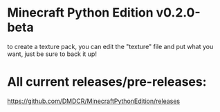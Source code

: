 # Minecraft Python Edition v0.2.0-beta
to create a texture pack, you can edit the "texture" file and put what you want, just be sure to back it up!
# All current releases/pre-releases:
https://github.com/DMDCR/MinecraftPythonEdition/releases
